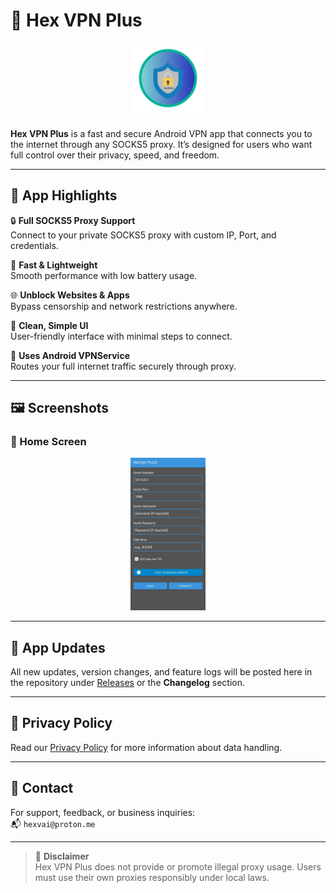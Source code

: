 # 🚀 Hex VPN Plus

<p align="center">
  <img src="screenshots/hexvpnpro.png" width="120"/>
</p>


**Hex VPN Plus** is a fast and secure Android VPN app that connects you to the internet through any SOCKS5 proxy. It’s designed for users who want full control over their privacy, speed, and freedom.

---

## 📱 App Highlights

🔒 **Full SOCKS5 Proxy Support**  
Connect to your private SOCKS5 proxy with custom IP, Port, and credentials.

🚀 **Fast & Lightweight**  
Smooth performance with low battery usage.

🌐 **Unblock Websites & Apps**  
Bypass censorship and network restrictions anywhere.

🧠 **Clean, Simple UI**  
User-friendly interface with minimal steps to connect.

📡 **Uses Android VPNService**  
Routes your full internet traffic securely through proxy.

---

## 🖼 Screenshots

### 🔹 Home Screen  

<p align="center">
  <img src="screenshots/Hexvpnplusss.jpg" width="120"/>
</p>

---

## 🔄 App Updates

All new updates, version changes, and feature logs will be posted here in the repository under [Releases](https://github.com/yourusername/hex-vpn-plus/releases) or the **Changelog** section.

---

## 🔐 Privacy Policy

Read our [Privacy Policy](PRIVACY_POLICY.md) for more information about data handling.

---

## 📧 Contact

For support, feedback, or business inquiries:  
📬 `hexvai@proton.me`

---

> 🚫 **Disclaimer**  
> Hex VPN Plus does not provide or promote illegal proxy usage. Users must use their own proxies responsibly under local laws.

